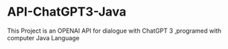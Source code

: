 # API-ChatGPT3-Java
This Project is an OPENAI API for dialogue with ChatGPT 3 ,programed with computer Java Language
